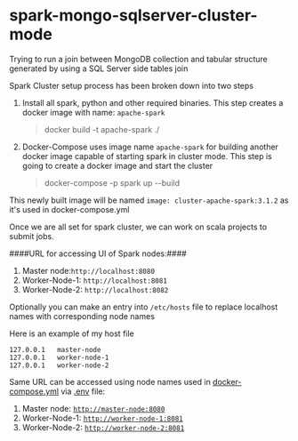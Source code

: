 # spark-mongo-sqlserver-cluster-mode
Trying to run a join between MongoDB collection and tabular structure generated by using a SQL Server side tables join

Spark Cluster setup process has been broken down into two steps
1. Install all spark, python and other required binaries. This step creates a docker image with name: `apache-spark` 
    > docker build -t apache-spark ./
2. Docker-Compose uses image name `apache-spark` for building another docker image capable of starting spark in cluster mode. This step is going to create a docker image and start the cluster
    >docker-compose -p spark up --build

This newly built image will be named `image: cluster-apache-spark:3.1.2` as it's used in docker-compose.yml

Once we are all set for spark cluster, we can work on scala projects to submit jobs.

####URL for accessing UI of Spark nodes:####
1. Master node:`http://localhost:8080`
2. Worker-Node-1: `http://localhost:8081`
3. Worker-Node-2: `http://localhost:8082`

Optionally you can make an entry into `/etc/hosts` file to replace localhost names with corresponding node names

Here is an example of my host file
``` 
127.0.0.1	master-node
127.0.0.1	worker-node-1 
127.0.0.1	worker-node-2
```
Same URL can be accessed using node names used in [docker-compose.yml](/docker-compose.yml) via [.env](/.env) file:

1. Master node: [`http://master-node:8080`](`http://master-node:8080`)
3. Worker-Node-1: [`http://worker-node-1:8081`](`http://worker-node-1:8081`)
2. Worker-Node-2: [`http://worker-node-2:8081`](`http://worker-node-2:8082`)
